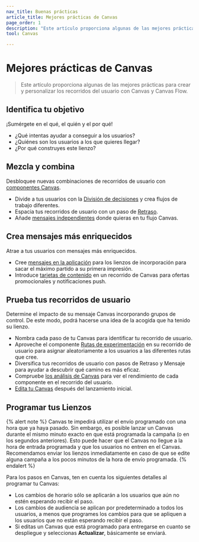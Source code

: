 ```yaml
---
nav_title: Buenas prácticas
article_title: Mejores prácticas de Canvas
page_order: 1
description: "Este artículo proporciona algunas de las mejores prácticas para crear y personalizar los recorridos del usuario con Canvas y Canvas Flow."
tool: Canvas

---
```


# Mejores prácticas de Canvas

> Este artículo proporciona algunas de las mejores prácticas para crear y personalizar los recorridos del usuario con Canvas y Canvas Flow.

## Identifica tu objetivo

¡Sumérgete en el qué, el quién y el por qué!
- ¿Qué intentas ayudar a conseguir a los usuarios?
- ¿Quiénes son los usuarios a los que quieres llegar?
- ¿Por qué construyes este lienzo?

## Mezcla y combina

Desbloquee nuevas combinaciones de recorridos de usuario con [componentes Canvas]({{site.baseurl}}/user_guide/engagement_tools/canvas/canvas_components/about/).
- Divide a tus usuarios con la [División de decisiones]({{site.baseurl}}/user_guide/engagement_tools/canvas/canvas_components/decision_split/) y crea flujos de trabajo diferentes.
- Espacia tus recorridos de usuario con un paso de [Retraso]({{site.baseurl}}/user_guide/engagement_tools/canvas/canvas_components/delay_step/).
- Añade [mensajes independientes]({{site.baseurl}}/user_guide/engagement_tools/canvas/canvas_components/message_step/) donde quieras en tu flujo Canvas. 

## Crea mensajes más enriquecidos

Atrae a tus usuarios con mensajes más enriquecidos.

- Cree [mensajes en la aplicación]({{site.baseurl}}/user_guide/engagement_tools/canvas/create_a_canvas/canvas_by_channel/in-app_messages_in_canvas/) para los lienzos de incorporación para sacar el máximo partido a su primera impresión.
- Introduce [tarjetas de contenido]({{site.baseurl}}/user_guide/engagement_tools/canvas/create_a_canvas/canvas_by_channel/content-cards_in_canvas/) en un recorrido de Canvas para ofertas promocionales y notificaciones push.

## Prueba tus recorridos de usuario

Determine el impacto de su mensaje Canvas incorporando grupos de control. De este modo, podrá hacerse una idea de la acogida que ha tenido su lienzo.

- Nombra cada paso de tu Canvas para identificar tu recorrido de usuario.
- Aproveche el componente [Rutas de experimentación]({{site.baseurl}}/user_guide/engagement_tools/canvas/canvas_components/experiment_step/) en su recorrido de usuario para asignar aleatoriamente a los usuarios a las diferentes rutas que cree. 
- Diversifica tus recorridos de usuario con pasos de Retraso y Mensaje para ayudar a descubrir qué camino es más eficaz.
- Compruebe [los análisis de Canvas]({{site.baseurl}}/user_guide/engagement_tools/canvas/testing_canvases/measuring_and_testing_with_canvas_analytics/) para ver el rendimiento de cada componente en el recorrido del usuario.
- [Edita tu Canvas]({{site.baseurl}}/post-launch_edits/) después del lanzamiento inicial.

## Programar tus Lienzos

{% alert note %}
Canvas te impedirá utilizar el envío programado con una hora que ya haya pasado. Sin embargo, es posible lanzar un Canvas durante el mismo minuto exacto en que está programada la campaña (o en los segundos anteriores). Esto puede hacer que el Canvas no llegue a la hora de entrada programada y que los usuarios no entren en el Canvas. Recomendamos enviar los lienzos inmediatamente en caso de que se edite alguna campaña a los pocos minutos de la hora de envío programada.
{% endalert %}

Para los pasos en Canvas, ten en cuenta los siguientes detalles al programar tu Canvas:

- Los cambios de horario sólo se aplicarán a los usuarios que aún no estén esperando recibir el paso.
- Los cambios de audiencia se aplican por predeterminado a todos los usuarios, a menos que programes los cambios para que se apliquen a los usuarios que no están esperando recibir el paso.
- Si editas un Canvas que está programado para entregarse en cuanto se despliegue y seleccionas **Actualizar**, básicamente se enviará.
